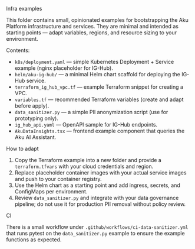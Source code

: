 Infra examples

This folder contains small, opinionated examples for bootstrapping the Aku Platform infrastructure and services. They are minimal and intended as starting points — adapt variables, regions, and resource sizing to your environment.

Contents:

- `k8s/deployment.yaml` — simple Kubernetes Deployment + Service example (nginx placeholder for IG-Hub).
- `helm/aku-ig-hub/` — a minimal Helm chart scaffold for deploying the IG-Hub service.
- `terraform_ig_hub_vpc.tf` — example Terraform snippet for creating a VPC.
- `variables.tf` — recommended Terraform variables (create and adapt before apply).
- `data_sanitizer.py` — a simple PII anonymization script (use for prototyping only).
- `ig_hub_api.yaml` — OpenAPI sample for IG-Hub endpoints.
- `AkuDataInsights.tsx` — frontend example component that queries the Aku AI Assistant.

How to adapt

1. Copy the Terraform example into a new folder and provide a `terraform.tfvars` with your cloud credentials and region.
2. Replace placeholder container images with your actual service images and push to your container registry.
3. Use the Helm chart as a starting point and add ingress, secrets, and ConfigMaps per environment.
4. Review `data_sanitizer.py` and integrate with your data governance pipeline; do not use it for production PII removal without policy review.

CI

There is a small workflow under `.github/workflows/ci-data-sanitizer.yml` that runs pytest on the `data_sanitizer.py` example to ensure the example functions as expected.

